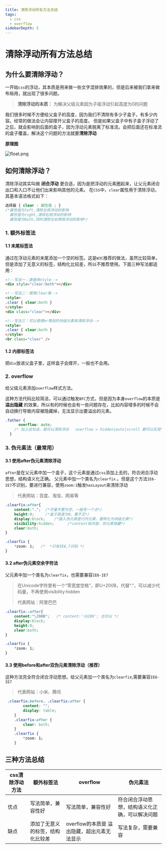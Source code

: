 ```yaml
---
title: 清除浮动所有方法总结
tags: 
  - css
  - overflow
sidebarDepth: 5
---
```

# 清除浮动所有方法总结

## 为什么要清除浮动？
一开始`css`的浮动，其本质是用来做一些文字混排效果的，但是后来被我们拿来做布局用，就出现了很多问题。

> **清除浮动的本质：**
> 为解决父级元素因为子级浮动引起高度为0的问题

我们很多时候不方便给父盒子的高度，因为我们不清除有多少子盒子，有多少内容。经常的做法会让内容撑开父盒子的高度。
但是如果父盒子中有子盒子浮动了之后，就会影响到后面的盒子，因为浮动元素脱离了标准流。会把后面还在标准流的盒子覆盖，解决这个问题的方法就要**清除浮动** 

**原理图**

![float.png](https://p3-juejin.byteimg.com/tos-cn-i-k3u1fbpfcp/d54b44c047494fbb9b53f023d99b9b1d~tplv-k3u1fbpfcp-zoom-1.image)



## 如何清除浮动？
清除浮动其实叫做 **闭合浮动** 更合适，因为是把浮动的元素圈起来，让父元素闭合出口和入口不让他们出来影响其他的元素。
在`CSS`中，`clear`属性用于清除浮动，其基本语法格式如下：
```css
选择器 { clear : 属性值 ; }
/*属性值为left,清除左侧浮动的影响
  属性值为right,清除右侧浮动的影响
  属性值为both,同时清除左右两侧浮动的影响*/
```

### 1. 额外标签法
#### 1.1 末尾标签法
通过在浮动元素的末尾添加一个空的标签。这是`W3C`推荐的做法，虽然比较简单，但是添加了无意义的标签，结构化比较差，所以不推荐使用。下面三种写法都适用：
```html
<!--写法一：直接用style-->
<div style="clear:both"></div>

<!--写法二：使用clear类-->
<style>
.clear { clear:both }
</style>
<div class="clear"></div>

<!--写法三：可以使用br等别的块级元素来清除浮动-->
<style>
.clear { clear:both }
</style>
<br class="clear" />
```

#### 1.2 内部标签法
把`div`放进父盒子里，这样盒子会撑开，一般也不会用。

### 2. overflow 
给父级元素添加`overflow`样式方法。

这种方法代码比较简洁，可以通过触发`BFC`方式，但是因为本身`overflow`的本质是 **溢出隐藏** 的效果，所以有的时候也会有一些问题存在，比如内容增多的时候不会自动换行导致内容被隐藏掉，无法显示出要溢出的元素。
```css
.father {
      overflow: auto;  
    /* 加上这句话，就可以清除浮动   overflow = hidden|auto|scroll 都可以实现*/
  }
```

### 3. 伪元素法（最常用）
#### 3.1 使用after伪元素清除浮动
`after`是在父元素中加一个盒子，这个元素是通过`css`添加上去的，符合闭合浮动思想，结构语义化正确。
父元素中加一个类名为`clearfix` 。但是这个方法`IE6-IE7`不识别，要进行兼容，使用`zoom:1`触发`hasLayout`来清除浮动

> 代表网站：百度、淘宝、网易等

```css
.clearfix:after{
    content:".";  /*尽量不要为空，一般写一个点*/
    height:0;     /*盒子高度为0，看不见*/
    display:block;    /*插入伪元素是行内元素，要转化为块级元素*/
    visibility:hidden;      /*content有内容，将元素隐藏*/
    clear:both;  
}

.clearfix {
    *zoom: 1;   /*  *只有IE6,7识别 */
}
```

#### 3.2 after伪元素空余字符法
父元素中加一个类名为`clearfix`，也需要兼容`IE6-IE7`

>在Unicode字符里有一个“零宽度空格”，即U+200B，代替“.”，可以减少代码量，不再使用visibility:hidden
>
> 代表网站：阿里巴巴

```css
.clearfix::after{
    content:"\200B";   /* content:'\0200'; 也可以 */
    display:block;
    height:0;
    clear:both;
}

.clearfix {
    *zoom: 1; 
}
```
#### 3.3 使用before和after双伪元素清除浮动（推荐）
这种方法完全符合闭合浮动思想。给父元素加一个类名为`clearfi`x,需要兼容`IE6-IE7`

> 代表网站：小米、腾讯

```css
 .clearfix:before, .clearfix:after {
        content: ""; 
        display: table;
    }
    .clearfix:after {
        clear: both;
    }
    .clearfix {
        *zoom: 1;
    }
```
## 三种方法总结

css清除浮动方法 | 额外标签法 | overflow | 伪元素法
---|---|---|---
优点 | 写法简单，兼容性好 | 写法简单，兼容性好 | 符合闭合浮动思想，结构语义化正确，可以解决问题
缺点 | 添加了无意义的标签，结构化比较差 | overflow的本质是 溢出隐藏，超出元素无法显示 | 写法复杂，需要兼容


